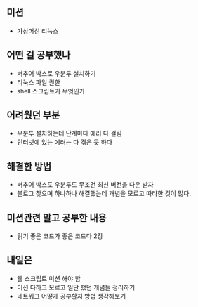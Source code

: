 ## **미션**

- 가상머신 리눅스

## **어떤 걸 공부했나**

- 버추어 박스로 우분투 설치하기
- 리눅스 파일 권한
- shell 스크립트가 무엇인가

## **어려웠던 부분**

- 우분투 설치하는데 단계마다 에러 다 걸림
- 인터넷에 있는 에러는 다 겪은 듯 하다

## **해결한 방법**

- 버추어 박스도 우분투도 무조건 최신 버전을 다운 받자
- 블로그 찾으며 하나하나 해결했는데 개념을 모르고 따라한 것이 많다.

## **미션관련 말고 공부한 내용**

- 읽기 좋은 코드가 좋은 코드다 2장

## **내일은**

- 쉘 스크립트 미션 해야 함
- 미션 다하고 모르고 일단 했던 개념들 정리하기
- 네트워크 어떻게 공부할지 방법 생각해보기